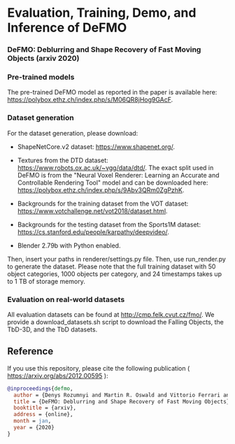 # Evaluation, Training, Demo, and Inference of DeFMO 

### DeFMO: Deblurring and Shape Recovery of Fast Moving Objects (arxiv 2020)

### Pre-trained models

The pre-trained DeFMO model as reported in the paper is available here: https://polybox.ethz.ch/index.php/s/M06QR8jHog9GAcF.


### Dataset generation
For the dataset generation, please download: 

* ShapeNetCore.v2 dataset: https://www.shapenet.org/.

* Textures from the DTD dataset: https://www.robots.ox.ac.uk/~vgg/data/dtd/. The exact split used in DeFMO is from the "Neural Voxel Renderer: Learning an Accurate and Controllable Rendering Tool" model and can be downloaded here: https://polybox.ethz.ch/index.php/s/9Abv3QRm0ZgPzhK.

* Backgrounds for the training dataset from the VOT dataset: https://www.votchallenge.net/vot2018/dataset.html. 

* Backgrounds for the testing dataset from the Sports1M dataset: https://cs.stanford.edu/people/karpathy/deepvideo/.

* Blender 2.79b with Python enabled.

Then, insert your paths in renderer/settings.py file. Then, use run_render.py to generate the dataset. Please note that the full training dataset with 50 object categories, 1000 objects per category, and 24 timestamps takes up to 1 TB of storage memory.

### Evaluation on real-world datasets
All evaluation datasets can be found at http://cmp.felk.cvut.cz/fmo/. We provide a download_datasets.sh script to download the Falling Objects, the TbD-3D, and the TbD datasets.


Reference
------------
If you use this repository, please cite the following publication ( https://arxiv.org/abs/2012.00595 ):

```bibtex
@inproceedings{defmo,
  author = {Denys Rozumnyi and Martin R. Oswald and Vittorio Ferrari and Jiri Matas and Marc Pollefeys},
  title = {DeFMO: Deblurring and Shape Recovery of Fast Moving Objects},
  booktitle = {arxiv},
  address = {online},
  month = jan,
  year = {2020}
}
```
